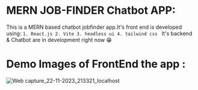 # MERN JOB-FINDER Chatbot APP:

This is a MERN based chatbot jobfinder app.It's front end is developed using:
`1. React.js
 2. Vite
 3. headless ui
 4. tailwind css
`
It's backend & Chatbot are in development right now 😁

# Demo Images of FrontEnd the app : 
![Web capture_22-11-2023_213321_localhost](https://github.com/Nil369/Job-Finder_MERN-App_Chatbot/assets/148447931/2bb7d9ec-77ef-4654-85e8-d0745b2c1ffe)
